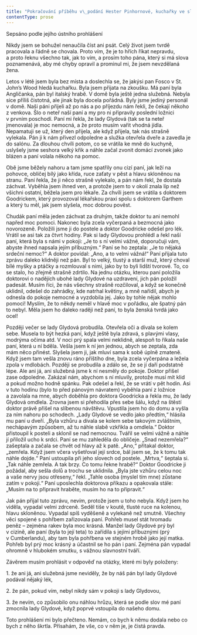 ```yaml
---
title: "Pokračování příběhu v\_podání Hester Pinhornové, kuchařky ve službách hraběte Foska"
contentType: prose
---
```


Sepsáno podle jejího ústního prohlášení

  

Nikdy jsem se bohužel nenaučila číst ani psát. Celý život jsem tvrdě pracovala a řádně se chovala. Proto vím, že je to hřích říkat nepravdu, a proto řeknu všechno tak, jak to vím, a prosím toho pána, který si má slova poznamenává, aby mé chyby opravil a prominul mi, že jsem nevzdělaná žena.

Letos v létě jsem byla bez místa a doslechla se, že jakýsi pan Fosco v St. John’s Wood hledá kuchařku. Byla jsem přijata na zkoušku. Má paní byla Angličanka, pán byl italský hrabě. V domě byla ještě jedna služebná. Nebyla sice příliš čistotná, ale jinak byla docela pořádná. Byly jsme jediný personál v domě. Naši páni přijeli až po nás a po příjezdu nám řekli, že čekají někoho z venkova. Šlo o neteř naší paní a my pro ni připravily poslední ložnici v prvním poschodí. Paní mi řekla, že lady Glydová (tak se ta neteř jmenovala) je moc nemocná, a že proto musím vařit vhodná jídla. Nepamatuji se už, který den přijela, ale když přijela, tak nás strašně vylekala. Pán ji k nám přivezl odpoledne a služka otevřela dveře a zavedla je do salónu. Za dlouhou chvíli potom, co se vrátila ke mně do kuchyně, uslyšely jsme seshora velký křik a náhle začal zvonit domácí zvonek jako blázen a paní volala někoho na pomoc.

Obě jsme běžely nahoru a tam jsme spatřily onu cizí paní, jak leží na pohovce, obličej bílý jako křída, ruce zaťaty v pěst a hlavu skloněnou na stranu. Paní řekla, že ji něco strašně vylekalo, a pán nám řekl, že dostala záchvat. Vyběhla jsem ihned ven, a protože jsem to v okolí znala líp než všichni ostatní, běžela jsem pro lékaře. Za chvíli jsem se vrátila s doktorem Goodrickem, který provozoval lékařskou praxi spolu s doktorem Garthem a který tu měl, jak jsem slyšela, moc dobrou pověst.

Chudák paní měla jeden záchvat za druhým, takže doktor tu ani nemohl napřed moc pomoci. Nakonec byla zcela vyčerpaná a bezmocná jako novorozeně. Položili jsme ji do postele a doktor Goodricke odešel pro lék. Vrátil se asi tak za čtvrt hodiny. Pak si lady Glydovou prohlédl a řekl naší paní, která byla s námi v pokoji: „Je to s ní velmi vážné, doporučuji vám, abyste ihned napsala jejím příbuzným.“ Paní se ho zeptala: „Je to nějaká srdeční nemoc?“ A doktor povídal: „Ano, a to velmi vážná!“ Paní přijala tuto zprávu daleko klidněji než pán. Byl to velký, tlustý a starší muž, který choval bílé myšky a ptáčky a rozmlouval s nimi, jako by to byli lidští tvorové. To, co se stalo, ho zřejmě strašně zdrtilo. Na jednu otázku, kterou paní položila doktorovi o nadějích ubohé lady Glydové na uzdravení, jich pán položil padesát. Musím říci, že nás všechny strašně rozčiloval, a když se konečně uklidnil, odešel do zahrádky, kde natrhal květiny, a mně nařídil, abych je odnesla do pokoje nemocné a vyzdobila jej. Jako by tohle nějak mohlo pomoci! Myslím, že to někdy neměl v hlavě moc v pořádku, ale špatný pán to nebyl. Měla jsem ho daleko raději než paní, to byla ženská tvrdá jako ocel!

Později večer se lady Glydová probudila. Otevřela oči a dívala se kolem sebe. Musela to být hezká paní, když ještě byla zdravá, s plavými vlasy, modrýma očima atd. V noci prý spala velmi neklidně, alespoň to říkala naše paní, která u ní bděla. Vešla jsem k ní jen jednou, abych se zeptala, zda mám něco přinést. Slyšela jsem ji, jak mluví sama k sobě úplně zmateně. Když jsem tam vešla znovu ráno příštího dne, byla zcela vyčerpána a ležela zpola v mdlobách. Později se probudila a zdálo se, že se jí daří podstatně lépe. Ale ani já, ani služebná jsme k ní nesměly do pokoje. Doktor přišel zase odpoledne. Zakázal nám, abychom s ní mluvily, protože musí mít klid a pokud možno hodně spánku. Pak odešel a řekl, že se vrátí v pět hodin. Asi v tuto hodinu (bylo to před pánovým návratem) vyběhla paní z ložnice a zavolala na mne, abych doběhla pro doktora Goodricka a řekla mu, že lady Glydová omdlela. Zrovna jsem si přehodila přes sebe šálu, když na štěstí doktor právě přišel na slíbenou návštěvu. Vpustila jsem ho do domu a vyšla za ním nahoru po schodech. „Lady Glydové se vedlo jako předtím,“ hlásila mu paní u dveří. „Byla vzhůru a dívala se kolem sebe takovým zvláštním, nechápavým způsobem, až tu náhle slabě vzkřikla a omdlela.“ Doktor přistoupil k posteli a sklonil se nad nemocnou. Tvářil se velmi vážně a náhle jí přiložil ucho k srdci. Paní se mu zahleděla do obličeje. „Snad nezemřela?“ zašeptala a začala se chvět od hlavy až k patě. „Ano,“ přitakal doktor, „zemřela. Když jsem včera vyšetřoval její srdce, bál jsem se, že k tomu tak náhle dojde.“ Paní ustoupila při jeho slovech od postele. „Mrtva,“ šeptala si. „Tak náhle zemřela. A tak brzy. Co tomu řekne hrabě?“ Doktor Goodricke ji požádal, aby sešla dolů a trochu se uklidnila. „Byla jste vzhůru celou noc a vaše nervy jsou otřeseny,“ řekl. „Tahle osoba (myslel tím mne) zůstane zatím v pokoji.“ Paní uposlechla doktorova příkazu a opakovala stále: „Musím na to připravit hraběte, musím ho na to připravit.“

Jak pán přijal tuto zprávu, nevím, protože jsem u toho nebyla. Když jsem ho viděla, vypadal velmi zdrceně. Seděl tiše v koutě, tlusté ruce na kolenou, hlavu skloněnou. Vypadal spíš vyděšeně a vylekaně než smutně. Všechny věci spojené s pohřbem zařizovala paní. Pohřeb musel stát hromadu peněz – zejména rakev byla moc krásná. Manžel lady Glydové prý byl v cizině, ale paní (byla to její teta) to zařídila s jejími příbuznými (prý v Cumberlandu), aby tam byla pohřbena ve stejném hrobě jako její matka. Pohřeb byl prý moc krásný a účastnil se ho pán i paní. Zejména pán vypadal ohromně v hlubokém smutku, s vážnou slavnostní tváří.

Závěrem musím prohlásit v odpověď na otázky, které mi byly položeny:

1\. že ani já, ani služebná jsme neviděly, že by náš pán byl lady Glydové podával nějaký lék,

2\. že pán, pokud vím, nebyl nikdy sám v pokoji s lady Glydovou,

3\. že nevím, co způsobilo onu náhlou hrůzu, která se podle slov mé paní zmocnila lady Glydové, když poprvé vstoupila do našeho domu.

  

Toto prohlášení mi bylo přečteno. Nemám, co bych k němu dodala nebo co bych z něho škrtla. Přísahám, že vše, co v něm je, je čistá pravda.
